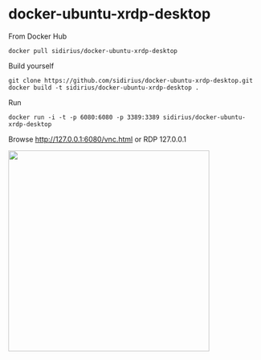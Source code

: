 docker-ubuntu-xrdp-desktop
=========================

From Docker Hub
```
docker pull sidirius/docker-ubuntu-xrdp-desktop
```

Build yourself
```
git clone https://github.com/sidirius/docker-ubuntu-xrdp-desktop.git
docker build -t sidirius/docker-ubuntu-xrdp-desktop . 
```

Run
```
docker run -i -t -p 6080:6080 -p 3389:3389 sidirius/docker-ubuntu-xrdp-desktop
```

Browse http://127.0.0.1:6080/vnc.html or RDP 127.0.0.1

<img src="https://raw.github.com/fcwu/docker-ubuntu-vnc-desktop/master/screenshots/lxde.png" width=400/>
